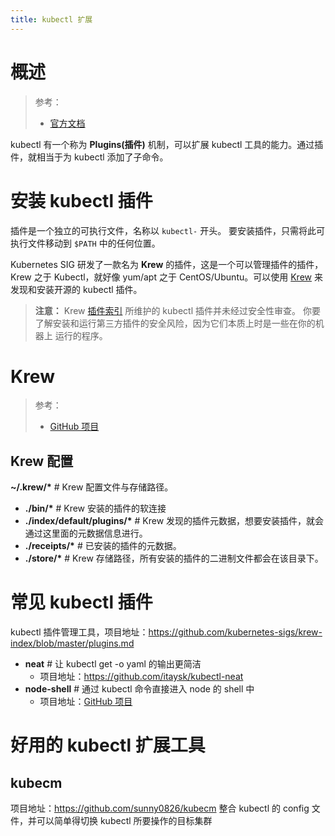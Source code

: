 ```yaml
---
title: kubectl 扩展
---
```


# 概述

> 参考：
>
> - [官方文档](https://kubernetes.io/docs/tasks/extend-kubectl/kubectl-plugins/)

kubectl 有一个称为 **Plugins(插件)** 机制，可以扩展 kubectl 工具的能力。通过插件，就相当于为 kubectl 添加了子命令。

# 安装 kubectl 插件

插件是一个独立的可执行文件，名称以 `kubectl-` 开头。 要安装插件，只需将此可执行文件移动到 `$PATH` 中的任何位置。

Kubernetes SIG 研发了一款名为 **Krew** 的插件，这是一个可以管理插件的插件，Krew 之于 Kubectl，就好像 yum/apt 之于 CentOS/Ubuntu。可以使用 [Krew](https://krew.dev/) 来发现和安装开源的 kubectl 插件。

> **注意：** Krew [插件索引](https://krew.sigs.k8s.io/plugins/) 所维护的 kubectl 插件并未经过安全性审查。 你要了解安装和运行第三方插件的安全风险，因为它们本质上时是一些在你的机器上 运行的程序。

# Krew

> 参考：
>
> - [GitHub 项目](https://github.com/kubernetes-sigs/krew/)

## Krew 配置

**~/.krew/\*** # Krew 配置文件与存储路径。

- **./bin/\*** # Krew 安装的插件的软连接
- **./index/default/plugins/\*** # Krew 发现的插件元数据，想要安装插件，就会通过这里面的元数据信息进行。
- **./receipts/\*** # 已安装的插件的元数据。
- **./store/\*** # Krew 存储路径，所有安装的插件的二进制文件都会在该目录下。

# 常见 kubectl 插件

kubectl 插件管理工具，项目地址：<https://github.com/kubernetes-sigs/krew-index/blob/master/plugins.md>

- **neat** # 让 kubectl get -o yaml 的输出更简洁
  - 项目地址：<https://github.com/itaysk/kubectl-neat>
- **node-shell** # 通过 kubectl 命令直接进入 node 的 shell 中
  - 项目地址：[GitHub 项目](https://github.com/kvaps/kubectl-node-shell)

# 好用的 kubectl 扩展工具

## kubecm

项目地址：<https://github.com/sunny0826/kubecm>
整合 kubectl 的 config 文件，并可以简单得切换 kubectl 所要操作的目标集群
